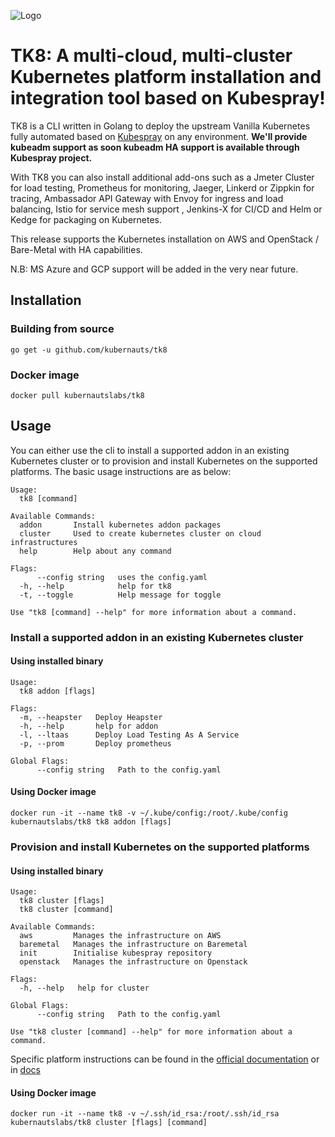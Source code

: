 ![Logo](docs/images/tk8.png)

# TK8: A multi-cloud, multi-cluster Kubernetes platform installation and integration tool based on Kubespray!

TK8 is a CLI written in Golang to deploy the upstream Vanilla Kubernetes fully automated based on [Kubespray](https://github.com/kubernetes-incubator/kubespray) on any environment. **We'll provide kubeadm support as soon kubeadm HA support is available through Kubespray project.**

With TK8 you can also install additional add-ons such as a Jmeter Cluster for load testing, Prometheus for monitoring, Jaeger, Linkerd or Zippkin for tracing, Ambassador API Gateway with Envoy for ingress and load balancing, Istio for service mesh support , Jenkins-X for CI/CD and Helm or Kedge for packaging on Kubernetes.

This release supports the Kubernetes installation on AWS and OpenStack / Bare-Metal with HA capabilities.

N.B: MS Azure and GCP support will be added in the very near future.

## Installation

### Building from source

```shell
go get -u github.com/kubernauts/tk8
```

### Docker image

```shell
docker pull kubernautslabs/tk8
```

## Usage

You can either use the cli to install a supported addon in an existing Kubernetes cluster or to provision and install Kubernetes on the supported platforms. The basic usage instructions are as below:

```shell
Usage:
  tk8 [command]

Available Commands:
  addon       Install kubernetes addon packages
  cluster     Used to create kubernetes cluster on cloud infrastructures
  help        Help about any command

Flags:
      --config string   uses the config.yaml
  -h, --help            help for tk8
  -t, --toggle          Help message for toggle

Use "tk8 [command] --help" for more information about a command.
```

### Install a supported addon in an existing Kubernetes cluster

#### Using installed binary

```shell
Usage:
  tk8 addon [flags]

Flags:
  -m, --heapster   Deploy Heapster
  -h, --help       help for addon
  -l, --ltaas      Deploy Load Testing As A Service
  -p, --prom       Deploy prometheus

Global Flags:
      --config string   Path to the config.yaml
```

#### Using Docker image

```shell
docker run -it --name tk8 -v ~/.kube/config:/root/.kube/config kubernautslabs/tk8 tk8 addon [flags]
```

### Provision and install Kubernetes on the supported platforms

#### Using installed binary

```shell
Usage:
  tk8 cluster [flags]
  tk8 cluster [command]

Available Commands:
  aws         Manages the infrastructure on AWS
  baremetal   Manages the infrastructure on Baremetal
  init        Initialise kubespray repository
  openstack   Manages the infrastructure on Openstack

Flags:
  -h, --help   help for cluster

Global Flags:
      --config string   Path to the config.yaml

Use "tk8 cluster [command] --help" for more information about a command.
```

Specific platform instructions can be found in the [official documentation](https://kubernauts.gitbooks.io/tk8/content/) or in [docs](docs/)

#### Using Docker image

```shell
docker run -it --name tk8 -v ~/.ssh/id_rsa:/root/.ssh/id_rsa kubernautslabs/tk8 cluster [flags] [command]
```




